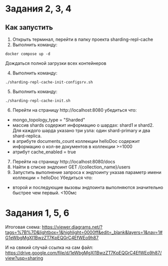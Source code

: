 # Задания 2, 3, 4

## Как запустить

1. Открыть терминал, перейти в папку проекта sharding-repl-cache
2. Выполнить команду:

```shell
docker compose up -d
```

Дождаться полной загрузки всех контейнеров

4. Выполнить команду:
```shell
./sharding-repl-cache-init-configsrv.sh
```

5. Выполнить команду:
```shell
./sharding-repl-cache-init.sh
```

6. Перейти на страницу http://localhost:8080 убедиться что:
- mongo_topology_type = "Sharded"
- массив shards содержит информацию о шардах: shard1 и shard2. Для каждого шарда указано три узла: один shard-primary и два shard-replica.
- в атрибуте documents_count коллекции helloDoc содержит информацию о кол-ве документов в коллекции >=1000
- атрибут cache_enabled = true

7. Перейти на страницу http://localhost:8080/docs
8. Найти в списке эндпоинт GET /{collection_name}/users
9. Запустить выполнение запроса к эндпоинту указав параметр имени коллекции = helloDoc
Убедиться что:
- второй и последующие вызовы эндпоинта выполняются значительно быстрее чем первый. <100мс

# Задания 1, 5, 6

Итоговая схема: 
https://viewer.diagrams.net/?tags=%7B%7D&lightbox=1&highlight=0000ff&edit=_blank&layers=1&nav=1#G1eWbgMgXI1BwzZT7KpEQGrC4EfWEo9h87

И на свякий случай ссылка на сам файл:
https://drive.google.com/file/d/1eWbgMgXI1BwzZT7KpEQGrC4EfWEo9h87/view?usp=sharing 